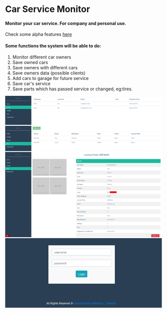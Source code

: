 # Car Service Monitor

<h4>Monitor your car service. For company and personal use. </h4>

Check some alpha features <a href="https://csm.pythonanywhere.com/">here</a>

<h4>Some functions the system will be able to do:</h4>
<ol>
	<li>Monitor different car owners</li>
	<li>Save owned cars</li>
	<li>Save owners with different cars</li>
	<li>Save owners data (possible clients)</li>
	<li>Add cars to garage for future service</li>
	<li>Save car's service</li>
	<li>Save parts which has passed service or changed, eg:tires.</li>
</ol>

![](screenshots/1.png)
![](screenshots/2.png)
![](screenshots/3.png)
![](screenshots/4.png)